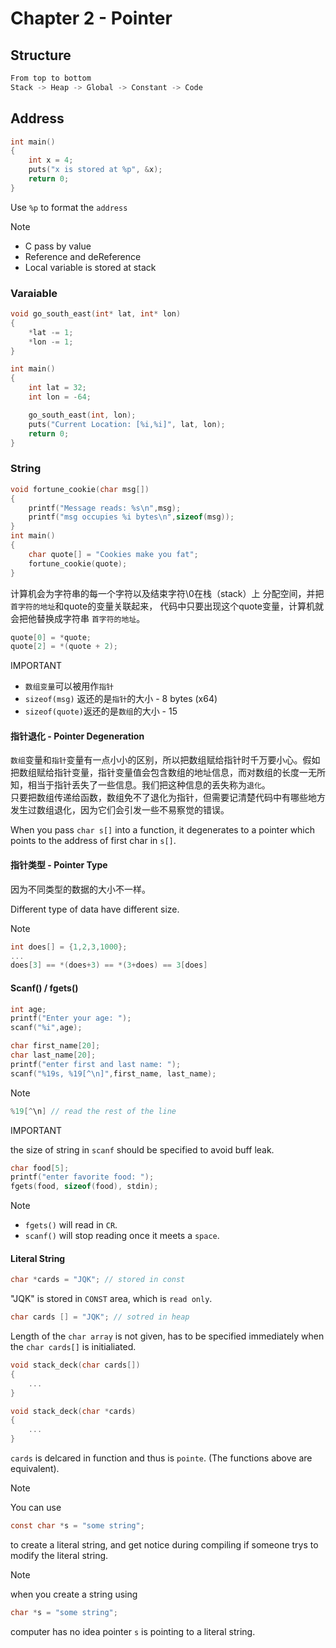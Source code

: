 # Chapter 2 - Pointer

## Structure

```c
From top to bottom
Stack -> Heap -> Global -> Constant -> Code
```

## Address

```c
int main()
{
    int x = 4;
    puts("x is stored at %p", &x);
    return 0;
}
```

Use `%p` to format the `address`

Note

* C pass by value
* Reference and deReference
* Local variable is stored at stack

### Varaiable

```C
void go_south_east(int* lat, int* lon)
{
    *lat -= 1;
    *lon -= 1;
}

int main()
{
    int lat = 32;
    int lon = -64;

    go_south_east(int, lon);
    puts("Current Location: [%i,%i]", lat, lon);
    return 0;
}
```

### String

```C
void fortune_cookie(char msg[])
{
    printf("Message reads: %s\n",msg);
    printf("msg occupies %i bytes\n",sizeof(msg));
}
int main()
{
    char quote[] = "Cookies make you fat";
    fortune_cookie(quote);
}
```

计算机会为字符串的每一个字符以及结束字符\0在栈（stack）上
分配空间，并把`首字符的地址`和quote的变量关联起来，
代码中只要出现这个quote变量，计算机就会把他替换成字符串
`首字符的地址`。

``` C
quote[0] = *quote;
quote[2] = *(quote + 2);
```

IMPORTANT

* `数组变量`可以被用作`指针`
* `sizeof(msg)` 返还的是`指针`的大小 - 8 bytes (x64)
* `sizeof(quote)`返还的是`数组`的大小 - 15

#### 指针退化 - Pointer Degeneration

`数组`变量和`指针`变量有一点小小的区别，所以把数组赋给指针时千万要小心。假如把数组赋给指针变量，指针变量值会包含数组的地址信息，而对数组的长度一无所知，相当于指针丢失了一些信息。我们把这种信息的丢失称为`退化`。  
只要把数组传递给函数，数组免不了退化为指针，但需要记清楚代码中有哪些地方发生过数组退化，因为它们会引发一些不易察觉的错误。

When you pass `char s[]` into a function, it degenerates to a pointer which points to the address of first char in `s[]`.

#### 指针类型 - Pointer Type

因为不同类型的数据的大小不一样。

Different type of data have different size.

Note

```c
int does[] = {1,2,3,1000};
...
does[3] == *(does+3) == *(3+does) == 3[does]
```

#### Scanf() / fgets()

```c
int age;
printf("Enter your age: ");
scanf("%i",age);
```

```c
char first_name[20];
char last_name[20];
printf("enter first and last name: ");
scanf("%19s, %19[^\n]",first_name, last_name);
```

Note

```c
%19[^\n] // read the rest of the line
```

IMPORTANT

the size of string in `scanf` should be specified to avoid buff leak.

```c
char food[5];
printf("enter favorite food: ");
fgets(food, sizeof(food), stdin);
```

Note  

* `fgets()` will read in `CR`.
* `scanf()` will stop reading once it meets a `space`.

#### Literal String

```c
char *cards = "JQK"; // stored in const
```

"JQK" is stored in `CONST` area, which is `read only`.

```c
char cards [] = "JQK"; // sotred in heap
```

Length of the `char array` is not given, has to be specified immediately when the `char cards[]` is initialiated.

```c
void stack_deck(char cards[])
{
    ...
}

void stack_deck(char *cards)
{
    ...
}
```

`cards` is delcared in function and thus is `pointe`.
(The functions above are equivalent).

Note

You can use

```c
const char *s = "some string";  
```

to create a literal string, and get notice during compiling if someone trys to modify the literal string.

Note

when you create a string using

```c
char *s = "some string";
```

computer has no idea pointer `s` is pointing to a literal string.
